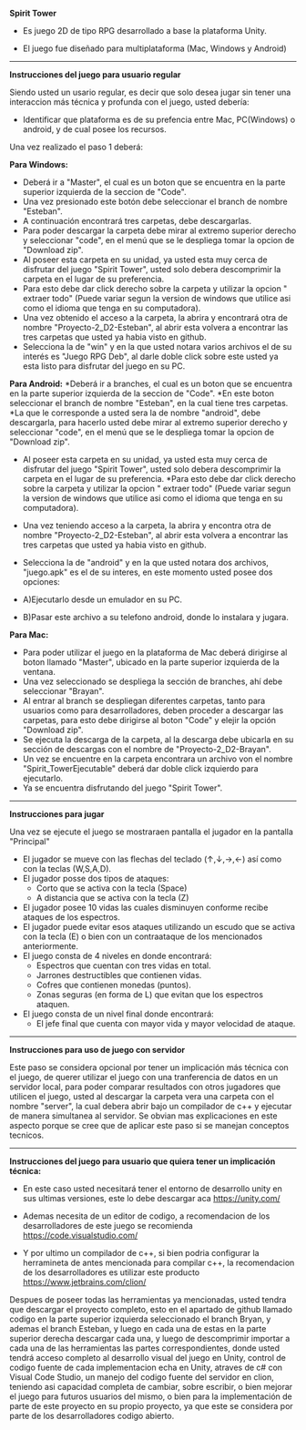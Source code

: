 **Spirit Tower**

* Es juego 2D de tipo RPG desarrollado a base la plataforma Unity.

* El juego fue diseñado para multiplataforma (Mac, Windows y Android)

****************************************************************


**Instrucciones del juego para usuario regular**

Siendo usted un usario regular, es decir que solo desea jugar sin tener una 
interaccion más técnica y profunda con el juego, usted debería:

* Identificar que plataforma es de su prefencia entre Mac, PC(Windows) o android, 
y de cual posee los recursos.

Una vez realizado el paso 1 deberá:

**Para Windows:** 
* Deberá ir a "Master", el cual es un boton que se encuentra en la parte
superior izquierda de la seccion de "Code".
* Una vez presionado este botón debe seleccionar el branch de nombre "Esteban".
* A continuación encontrará tres carpetas, debe descargarlas.
* Para poder descargar la carpeta debe mirar al extremo superior derecho y seleccionar "code", en el menú que se le despliega tomar la opcion de 
"Download zip".
* Al poseer esta carpeta en su unidad, ya usted esta muy cerca de disfrutar del juego "Spirit Tower", usted solo debera descomprimir la carpeta en el lugar de su preferencia.
* Para esto debe dar click derecho sobre la carpeta y utilizar la opcion " extraer todo" (Puede variar segun la version de windows que utilice asi como el idioma que tenga en su computadora).
* Una vez obtenido el acceso a la carpeta, la abrira y encontrará otra de nombre "Proyecto-2_D2-Esteban", al abrir esta volvera a encontrar las tres carpetas que usted ya habia visto en github.
* Selecciona la de "win" y en la que usted notara varios archivos el de su interés es "Juego RPG Deb", al darle doble click sobre este usted ya esta listo
para disfrutar del juego en su PC.

**Para Android:** 
*Deberá ir a branches, el cual es un boton que se encuentra en la parte
superior izquierda de la seccion de "Code".
*En este boton seleccionar el branch de nombre "Esteban", en la cual tiene tres carpetas.
*La que le corresponde a usted sera la de nombre "android", debe descargarla, para hacerlo usted debe mirar al extremo superior 
derecho y seleccionar "code", en el menú que se le despliega tomar la opcion de "Download zip".
* Al poseer esta carpeta en su unidad, ya usted esta muy cerca de disfrutar del juego "Spirit Tower", usted solo debera descomprimir la carpeta en el lugar de su preferencia.
*Para esto debe dar click derecho sobre la carpeta y utilizar la opcion " extraer todo" (Puede variar segun la version de windows que utilice asi como el idioma que tenga en su computadora).
* Una vez teniendo acceso a la carpeta, la abrira y encontra otra de nombre
"Proyecto-2_D2-Esteban", al abrir esta volvera a encontrar las tres carpetas que usted ya 
habia visto en github.
* Selecciona la de "android" y en la que usted notara dos archivos, 
"juego.apk" es el de su interes, en este momento usted posee dos opciones:

* A)Ejecutarlo desde un emulador en su PC.

* B)Pasar este archivo a su telefono android, donde lo instalara y jugara.

**Para Mac:** 
* Para poder utilizar el juego en la plataforma de Mac deberá dirigirse al boton llamado "Master", ubicado en la parte superior izquierda de la ventana. 
* Una vez seleccionado se despliega la sección de branches, ahí debe seleccionar "Brayan".
* Al entrar al branch se despliegan diferentes carpetas, tanto para usuarios como para desarrolladores, deben proceder a descargar las carpetas, para esto debe dirigirse al boton "Code" y elejir la opción "Download zip".
* Se ejecuta la descarga de la carpeta, al la descarga debe ubicarla en su sección de descargas con el nombre de "Proyecto-2_D2-Brayan".
* Un vez se encuentre en la carpeta encontrara un archivo von el nombre "Spirit_TowerEjecutable" deberá dar doble click izquierdo para ejecutarlo.
* Ya se encuentra disfrutando del juego "Spirit Tower".

****************************************************************
**Instrucciones para jugar**

 Una vez se ejecute el juego se mostraraen pantalla el jugador en la pantalla "Principal"
 * El jugador se mueve con las flechas del teclado (↑,↓,→,←) así como con la teclas (W,S,A,D).
 * El jugador posse dos tipos de ataques: 
    * Corto que se activa con la tecla (Space)
    * A distancia que se activa con la tecla (Z)
 * El jugador posee 10 vidas las cuales disminuyen conforme recibe ataques de los espectros.
 * El jugador puede evitar esos ataques utilizando un escudo que se activa con la tecla (E) o bien con un contraataque de los mencionados anteriormente.
 * El juego consta de 4 niveles en donde encontrará:
    * Espectros que cuentan con tres vidas en total.
    * Jarrones destructibles que contienen vidas.
    * Cofres que contienen monedas (puntos).
    * Zonas seguras (en forma de L) que evitan que los espectros ataquen.
 * El juego consta de un nivel final donde encontrará:
    * El jefe final que cuenta con mayor vida y mayor velocidad de ataque.

****************************************************************
**Instrucciones para uso de juego con servidor**

Este paso se considera opcional por tener un implicación más técnica con el 
juego, de querer utilizar el juego con una tranferencia de datos en un servidor local, 
para poder comparar resultados con otros jugadores que utilicen el juego, usted al 
descargar la carpeta vera una carpeta con el nombre "server", la cual debera abrir
bajo un compilador de c++ y ejecutar de manera simultanea al servidor. Se obvian 
mas explicaciones en este aspecto porque se cree que de aplicar este paso si se manejan
conceptos tecnicos.

****************************************************************

**Instrucciones del juego para usuario que quiera tener un implicación técnica:**

* En este caso usted necesitará tener el entorno de desarrollo unity en sus 
ultimas versiones, este lo debe descargar aca https://unity.com/

* Ademas necesita de un editor de codigo, a recomendacion de los desarrolladores
de este juego se recomienda https://code.visualstudio.com/

* Y por ultimo un compilador de c++, si bien podria configurar la herramineta de 
antes mencionada para compilar c++, la recomendacion de los desarrolladores es 
utilizar este producto https://www.jetbrains.com/clion/


Despues de poseer todas las herramientas ya mencionadas, usted tendra que descargar 
el proyecto completo, esto en el apartado de github llamado codigo en la parte superior 
izquierda seleccionado el branch Bryan, y ademas el branch Esteban, y luego en cada una 
de estas en la parte superior derecha descargar cada una, y luego de descomprimir
importar a cada una de las herramientas las partes correspondientes, donde usted tendrá 
acceso completo al desarrollo visual del juego en Unity, control de codigo fuente de cada
implementacion echa en Unity, atraves de c# con Visual Code Studio, un manejo del codigo
fuente del servidor en clion, teniendo asi capacidad completa de cambiar, sobre escribir, 
o bien mejorar el juego para futuros usuarios del mismo, o bien para la implementación
de parte de este proyecto en su propio proyecto, ya que este se considera por parte de 
los desarrolladores codigo abierto.
